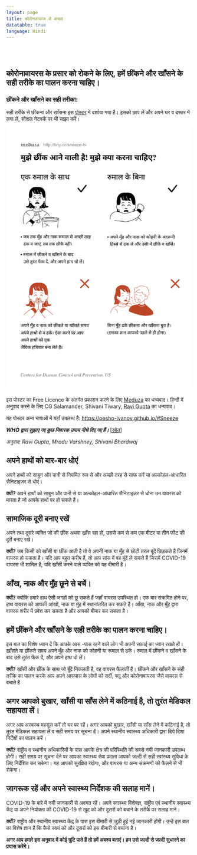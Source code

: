 ```yaml
---
layout: page
title: कोरोनावायरस से बाचाव
datatable: true
language: Hindi
---
```

<br><br>
<h2>कोरोनावायरस के प्रसार को रोकने के लिए, हमें छींकने और खाँसने के सही तरीके का पालन करना चाहिए।</h2>
<h3>छींकने और खाँसने का सही तरीका:</h3>
<p>सही तरीके से छींकना और खाँसना इस <a href="https://pesho-ivanov.github.io/sneeze/sneeze_print_hi_color.pdf">पोस्टर</a> में दर्शाया गया है। इसको छाप लें और अपने घर व दफ्तर में लगा लें, सोशल नेटवर्क पर भी साझा करें।</p>
<img src="/public/images/sneeze_print_hi_color.png" alt="छींकने और खाँसने का सही तरीका"> 
<p>इस पोस्टर का Free Licence के अंतर्गत प्रकाशन करने के लिए <a href="https://meduza.io/en">Meduza</a> का धन्यवाद। हिन्दी में अनुवाद करने के लिए CG Salamander, Shivani Tiwary, <a href="https://www.ravigupta.me/">Ravi Gupta</a> का धन्यवाद।</p>
<p>यह पोस्टर अन्य भाषाओं में यहाँ उपलब्ध है&colon; <a href="https://pesho-ivanov.github.io/#Sneeze">https://pesho-ivanov.github.io/#Sneeze</a></p>

<p id='who'><b><i>WHO द्वारा सुझाए गए कुछ निवारक उपाय नीचे दिए गए हैं। </i></b><a href="https://www.who.int/emergencies/diseases/novel-coronavirus-2019/advice-for-public">[स्रोत]</a></p>
<p><i>अनुवाद: Ravi Gupta, Mradu Varshney, Shivani Bhardwaj</i></p>

<h2>अपने हाथों को बार-बार धोएं</h2>

<p>अपने हाथों को साबुन और पानी से नियमित रूप से और अच्छी तरह से साफ करें या अल्कोहल-आधारित सैनिटाइज़र से धोएं।</p>

<p><strong>क्यों?</strong> अपने हाथों को साबुन और पानी से या अल्कोहल-आधारित सैनिटाइज़र से धोना उन वायरस को मारता है जो आपके हाथों पर हो सकते हैं।</p>

<h2>सामाजिक दूरी बनाए रखें</h2>

<p>अपने तथा दूसरे व्यक्ति जो की छींक अथवा खाँस रहा हो, उससे कम से कम एक मीटर या तीन फीट की दूरी बनाए रखे।</p>

<p><strong>क्यों?</strong> जब किसी को खाँसी या छींक आती है तो वे अपनी नाक या मुँह से छोटी तरल बूंदें छिड़कते हैं जिनमें वायरस हो सकता है। यदि आप बहुत करीब हैं, तो आप सांस में वह बूंदें ले सकते हैं जिसमें COVID-19 वायरस भी शामिल है, यदि खाँसी करने वाले व्यक्ति को यह बीमारी है।</p>

<h2>आँख, नाक और मुँह छूने से बचें।</h2>

<p><strong>क्यों?</strong> क्योंकि हमारे हाथ ऐसी जगहों को छू सकते हैं जहाँ वायरस उपस्थित हो। एक बार संक्रमित होने पर, हाथ वायरस को आपकी आंखों, नाक या मुंह में स्थानांतरित कर सकते हैं। आँख, नाक और मुँह द्वारा वायरस शरीर में प्रवेश कर सकता है और आपको बीमार कर सकता है।</p>

<h2>हमें छींकने और खाँसने के सही तरीके का पालन करना चाहिए।</h2>

<p>इस बात का विशेष ध्यान दें कि आपके आस -पास रहने वाले लोग भी अपनी सफा़ई का ध्यान रखते हों।<br>
ख़ाँसते या छींकते समय अपने मुँह और नाक को कोहनी या रूमाल से ढकें। रुमाल में छींकने व खाँसने के बाद उसे तुरंत फेंक दें, और अपने हाथ धो लें।</p>

<p><strong>क्यों?</strong> खाँसी और छींक के साथ जो बूँदें निकलती है, वह वायरस फैलातीं हैं। छींकने और खाँसने के सही तरीके का पालन करके आप अपने आसपास के लोगों को सर्दी, फ्लू और कोरोनावायरस जैसे वायरस से बचाते है</p>

<h2>अगर आपको बुखार, खाँसी या साँस लेने में कठिनाई है, तो तुरंत मेडिकल सहायता लें।</h2>

<p>अगर आप अस्वस्थ महसूस करें तो घर पर रहें। अगर आपको बुखार, खाँसी या साँस लेने में कठिनाई है, तो तुरंत मेडिकल सहायता लें व सही समय पर सूचना दें। अपने स्थानीय स्वास्थ्य अधिकारी द्वारा दिये दिशा निर्देशों का पालन करें।</p>

<p><strong>क्यों?</strong> राष्ट्रीय व स्थानीय अधिकारियों के पास आपके क्षेत्र की परिस्थिति की सबसे नयी जानकारी उपलब्ध होगी। सही समय पर सूचना देने पर आपका स्वास्थ्य सेवा प्रदाता आपको जल्दी से सही स्वास्थ्य सुविधा के लिए निर्देशित कर सकेगा। यह आपको सुरक्षित रखेगा, और वायरस या अन्य संक्रमणों को फैलने से भी रोकेगा।</p>


<h2>जागरूक रहें और अपने स्वास्थ्य निर्देशक की सलाह मानें।</h2>

<p>COVID-19 के बारे में नयी जानकारी से अवगत रहें। अपने स्वास्थ्य विशेषज्ञ, राष्ट्रीय एवं स्थानीय स्वास्थ्य केंद्र या अपने नियोक्ता की COVID-19 से खुद को और दूसरों को बचाने के तरीके पर सलाह माने।</p>

<p><strong>क्यों?</strong> राष्ट्रीय और स्थानीय स्वास्थ्य केंद्र के पास इस बीमारी से जुड़ी हुई नई जानकारी होंगी। उन्हें इस बात का विशेष ज्ञान है कि कैसे स्वयं को और दूसरों को इस बीमारी से बचाना है।</p>

<p><b>अगर आप हमारे इस अनुवाद में कोई त्रुटि पाते हैं तो हमें अवश्य बताएं। हम उसे जल्दी से जल्दी सुधारने का प्रयास करेंगे।</b></p>
